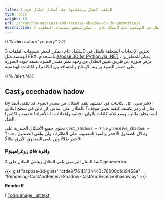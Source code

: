 ```yaml
---
title: يلقي الظلال ويتلقيها على أشكال أشكال حرف 3D
type: docs
weight: 10
url: /ar/python-net/cast-and-receive-shadows-on-3d-geometries/
description: بشكل عام ، يمكن لبعض تنسيقات الملفات 3D تخزين الإعدادات المتعلقة بالظل في الهندسة مثل FBX. باستخدام Aspose.3D for Python via .NET ، يمكن للمطورين عرض صورة عن طريق تعيين الظلال من وجهة نظر مصدر الضوء. تعتمد جودة الصورة على مصدر الضوء وزاوية الارتفاع والمسافة بين الكاميرا والكائنات الهندسية.
---
```

{{% alert color="primary" %}}

بشكل عام ، يمكن لبعض تنسيقات الملفات 3D تخزين الإعدادات المتعلقة بالظل في الهندسة مثل FBX. باستخدام [Aspose.3D for Python via .NET](https://products.aspose.com/3d/python-net/) ، يمكن للمطورين عرض صورة عن طريق تعيين الظلال من وجهة نظر مصدر الضوء. تعتمد جودة الصورة على مصدر الضوء وزاوية الارتفاع والمسافة بين الكاميرا والكائنات الهندسية.

{{% /alert %}}
##  **Cast و ecechadow hadow**
By الافتراضي ، كل الكائنات في المشهد يلقي الظلال من مصدر الضوء. قد تتلقى أيضا الظلال على أساس كل كائن في سطح الكائن. Tمثال له رمز يكشف كيفية تعيين موقف الأشياء الخفيفة والكاميرا. It أيضا يخلق طائرة ويضع ثلاثة كائنات بألوان مختلفة وإعدادات الظل.

تحتوي جميع الأشكال الجندرية على `cast_shadows = True` و `receive_shadows = True` ، وظلال الصندوق الأحمر والنتوء المصبوب على الطائرة ، ولن يتلقى الصندوق الأحمر ظلالًا ولن يلقي الصندوق الأزرق ظلالًا.
###  **Pروغرامينغ ple وافرة**
هذا المثال البرمجي يلقي الظلال ويتلقى الظلال على 3D geumetries.

{{< gist "aspose-3d-gists" "cfde9f76113134443c76608c1d19453a" "Rendering-CastAndReceiveShadow-CastAndReceiveShadow.py" >}}


**Render R**

! [Todo: image_ altttext](cast-and-receive-shadows-on-3d-geometries_1.png)
